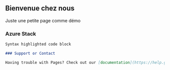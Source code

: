 ## Bienvenue chez nous

Juste une petite page comme démo

### Azure Stack


```markdown
Syntax highlighted code block

### Support or Contact

Having trouble with Pages? Check out our [documentation](https://help.github.com/categories/github-pages-basics/) or [contact support](https://github.com/contact) and we’ll help you sort it out.
